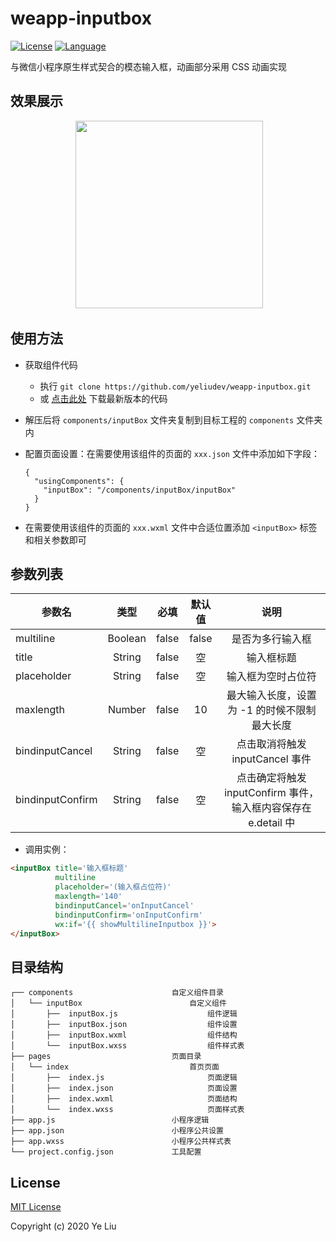 # weapp-inputbox

[![License](https://img.shields.io/badge/license-MIT-blue.svg)](LICENSE)
[![Language](https://img.shields.io/badge/javascript-ES6-orange.svg)](https://www.javascript.com/)

与微信小程序原生样式契合的模态输入框，动画部分采用 CSS 动画实现

## 效果展示

<p align="center">
  <img width="300" src=".github/preview.gif" />
</p>

## 使用方法

* 获取组件代码
    * 执行 `git clone https://github.com/yeliudev/weapp-inputbox.git`
    * 或 [点击此处](https://github.com/yeliudev/weapp-inputbox/releases) 下载最新版本的代码
* 解压后将 `components/inputBox` 文件夹复制到目标工程的 `components` 文件夹内
* 配置页面设置：在需要使用该组件的页面的 `xxx.json` 文件中添加如下字段：

  ```
  {
    "usingComponents": {
      "inputBox": "/components/inputBox/inputBox"
    }
  }
  ```

* 在需要使用该组件的页面的 `xxx.wxml` 文件中合适位置添加 `<inputBox>` 标签和相关参数即可

## 参数列表

| 参数名 | 类型 | 必填 | 默认值 | 说明 |
| - | :-: | :-: | :-: | :-: | 
| multiline | Boolean | false | false | 是否为多行输入框 |
| title | String | false | 空 | 输入框标题 |
| placeholder | String | false | 空 | 输入框为空时占位符 |
| maxlength | Number | false | 10 | 最大输入长度，设置为 -1 的时候不限制最大长度 |
| bindinputCancel | String | false | 空 | 点击取消将触发 inputCancel 事件 |
| bindinputConfirm | String | false | 空 | 点击确定将触发 inputConfirm 事件，输入框内容保存在 e.detail 中 |

* 调用实例：

```html
<inputBox title='输入框标题'
          multiline
          placeholder='(输入框占位符)'
          maxlength='140'
          bindinputCancel='onInputCancel'
          bindinputConfirm='onInputConfirm'
          wx:if='{{ showMultilineInputbox }}'>
</inputBox>
```

## 目录结构

```
┌── components                      自定义组件目录
│   └── inputBox                        自定义组件
│       ├──  inputBox.js                    组件逻辑
│       ├──  inputBox.json                  组件设置
│       ├──  inputBox.wxml                  组件结构
│       └──  inputBox.wxss                  组件样式表
├── pages                           页面目录
│   └── index                           首页页面
│       ├──  index.js                       页面逻辑
│       ├──  index.json                     页面设置
│       ├──  index.wxml                     页面结构
│       └──  index.wxss                     页面样式表
├── app.js                          小程序逻辑
├── app.json                        小程序公共设置
├── app.wxss                        小程序公共样式表
└── project.config.json             工具配置
```

## License

[MIT License](LICENSE)

Copyright (c) 2020 Ye Liu
